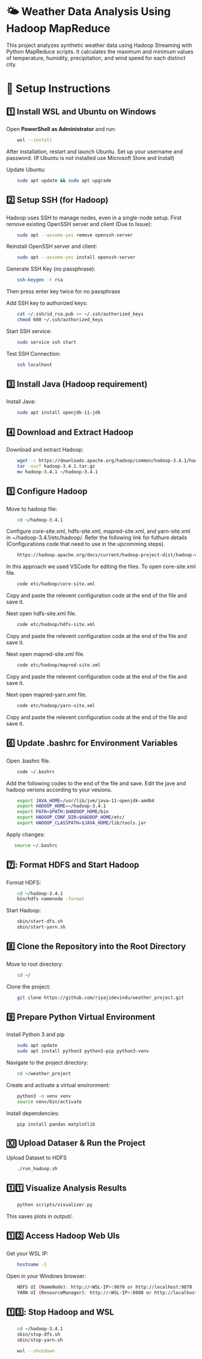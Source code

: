 
# 🌤️ Weather Data Analysis Using Hadoop MapReduce
This project analyzes synthetic weather data using Hadoop Streaming with Python MapReduce scripts. It calculates the maximum and minimum values of temperature, humidity, precipitation, and wind speed for each distinct city.

# 🚀 Setup Instructions

## 1️⃣ Install WSL and Ubuntu on Windows

Open **PowerShell as Administrator** and run:

```bash
    wsl --install
```
After installation, restart and launch Ubuntu.
Set up your username and password. 
(If Ubuntu is not installed use Microsoft Store and Install)

Update Ubuntu:

```bash
    sudo apt update && sudo apt upgrade
```

## 2️⃣ Setup SSH (for Hadoop)
Hadoop uses SSH to manage nodes, even in a single-node setup.
First remove existing OpenSSH server and client (Due to Issue):
```bash
    sudo apt --assume-yes remove openssh-server
```
Reinstall OpenSSH server and client:
```bash
    sudo apt --assume-yes install openssh-server
```

Generate SSH Key (no passphrase):
```bash
    ssh-keygen -t rsa
```
Then press enter key twice for no passphrase

Add SSH key to authorized keys:
```bash
    cat ~/.ssh/id_rsa.pub >> ~/.ssh/authorized_keys
    chmod 600 ~/.ssh/authorized_keys
```

Start SSH service:
```bash
    sudo service ssh start
```
Test SSH Connection:
```bash
    ssh localhost
```

## 3️⃣ Install Java (Hadoop requirement)

Install Java:

```bash
    sudo apt install openjdk-11-jdk
```

## 4️⃣ Download and Extract Hadoop

Download and extract Hadoop:

```bash
    wget -c https://downloads.apache.org/hadoop/common/hadoop-3.4.1/hadoop-3.4.1.tar.gz
    tar -xvzf hadoop-3.4.1.tar.gz
    mv hadoop-3.4.1 ~/hadoop-3.4.1
```
## 5️⃣ Configure Hadoop

Move to hadoop file:

```bash
    cd ~/hadoop-3.4.1
```
Configure core-site.xml, hdfs-site.xml, mapred-site.xml, and yarn-site.xml in ~/hadoop-3.4.1/etc/hadoop/. Refer the following link for futhure details (Configurations code that need to use in the upcomming steps).
```bash
    https://hadoop.apache.org/docs/current/hadoop-project-dist/hadoop-common/SingleCluster.html
```
In this approach we used VSCode for editing the files.
To open core-site.xml file.

```bash
    code etc/hadoop/core-site.xml
```
Copy and paste the relevent configuration code at the end of the file and save it.

Next open hdfs-site.xml file.

```bash
    code etc/hadoop/hdfs-site.xml
```
Copy and paste the relevent configuration code at the end of the file and save it.

Next open mapred-site.xml file.

```bash
    code etc/hadoop/mapred-site.xml
```
Copy and paste the relevent configuration code at the end of the file and save it.

Next open mapred-yarn.xml file.

```bash
    code etc/hadoop/yarn-site.xml
```
Copy and paste the relevent configuration code at the end of the file and save it.

## 6️⃣ Update .bashrc for Environment Variables

Open .bashrc file.
```bash
    code ~/.bashrc
``` 

Add the following codes to the end of the file and save. Edit the jave and hadoop verions according to your vesions.

```bash
    export JAVA_HOME=/usr/lib/jvm/java-11-openjdk-amd64
    export HADOOP_HOME=~/hadoop-3.4.1
    export PATH=$PATH:$HADOOP_HOME/bin
    export HADOOP_CONF_DIR=$HADOOP_HOME/etc/
    export HADOOP_CLASSPATH=$JAVA_HOME/lib/tools.jar
``` 
Apply changes:

```bash
   source ~/.bashrc
``` 

## 7️⃣: Format HDFS and Start Hadoop

Format HDFS:

```bash
    cd ~/hadoop-3.4.1
    bin/hdfs namenode -format
```   

Start Hadoop:

```bash
    sbin/start-dfs.sh
    sbin/start-yarn.sh
```   
## 8️⃣ Clone the Repository into the Root Directory

Move to root directory:

```bash
    cd ~/
``` 

Clone the project:

```bash
    git clone https://github.com/riyajidevindu/weather_project.git
```

## 9️⃣ Prepare Python Virtual Environment

Install Python 3 and pip

```bash
    sudo apt update
    sudo apt install python3 python3-pip python3-venv
```

Navigate to the project directory:

```bash
    cd ~/weather_project
```
Create and activate a virtual environment:

```bash
    python3 -m venv venv
    source venv/bin/activate
```
Install dependencies:
```bash
    pip install pandas matplotlib
```

## 🔟 Upload Dataser & Run the Project 

Upload Dataset to HDFS
```bash
    ./run_hadoop.sh
```

## 1️⃣1️⃣ Visualize Analysis Results
```bash
    python scripts/visualizer.py
```
This saves plots in output/.

## 1️⃣2️⃣ Access Hadoop Web UIs
Get your WSL IP:
```bash
    hostname -I
```

Open in your Windows browser:
```bash
    HDFS UI (NameNode): http://<WSL-IP>:9870 or http://localhost:9870
    YARN UI (ResourceManager): http://<WSL-IP>:8088 or http://localhost:8088
```

## 1️⃣3️⃣: Stop Hadoop and WSL

```bash
    cd ~/hadoop-3.4.1
    sbin/stop-dfs.sh
    sbin/stop-yarn.sh
```
```bash
    wsl --shutdown
```
